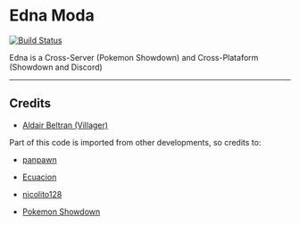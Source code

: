 # Edna Moda

[![Build Status](https://travis-ci.org/villager/Edna-Moda.svg?branch=master)](https://travis-ci.org/villager/Edna-Moda)

Edna is a Cross-Server (Pokemon Showdown) and Cross-Plataform (Showdown and Discord)


------

## Credits

* [Aldair Beltran (Villager)](https://github.com/villager)

Part of this code is imported from other developments, so credits to:

* [panpawn](https://github.com/panpawn)

* [Ecuacion](https://github.com/Ecuacion)

* [nicolito128](https://github.com/nicolito128)

* [Pokemon Showdown](https://github.com/smogon/pokemon-showdown)